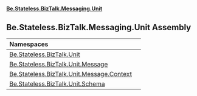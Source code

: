 #### [Be.Stateless.BizTalk.Messaging.Unit](README.md 'README')

## Be.Stateless.BizTalk.Messaging.Unit Assembly

| Namespaces | |
| :--- | :--- |
| [Be.Stateless.BizTalk.Unit](Be.Stateless.BizTalk.Unit.md 'Be.Stateless.BizTalk.Unit') | |
| [Be.Stateless.BizTalk.Unit.Message](Be.Stateless.BizTalk.Unit.Message.md 'Be.Stateless.BizTalk.Unit.Message') | |
| [Be.Stateless.BizTalk.Unit.Message.Context](Be.Stateless.BizTalk.Unit.Message.Context.md 'Be.Stateless.BizTalk.Unit.Message.Context') | |
| [Be.Stateless.BizTalk.Unit.Schema](Be.Stateless.BizTalk.Unit.Schema.md 'Be.Stateless.BizTalk.Unit.Schema') | |
